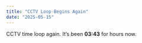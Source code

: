 ```yaml
---
title: "CCTV Loop Begins Again"
date: "2025-05-15"
---
```


CCTV time loop again. It’s been **03:43** for hours now.
